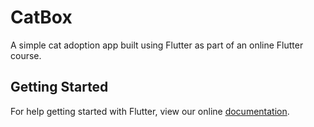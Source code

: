# CatBox

A simple cat adoption app built using Flutter as part of an online Flutter course.

## Getting Started

For help getting started with Flutter, view our online
[documentation](https://flutter.io/).
